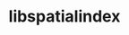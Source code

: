 ---
title: "libspatialindex"
layout: cache
categories: [package, develop]
meta: {"compilers": ["apple-clang@=16.0.0", "gcc@=13.2.0"], "num_specs": 15, "num_specs_by_stack": {"ml-darwin-aarch64-mps": 3, "ml-linux-aarch64-cpu": 5, "ml-linux-aarch64-cuda": 5, "ml-linux-x86_64-cpu": 6, "ml-linux-x86_64-cuda": 6, "root": 15}, "oss": ["sequoia", "ubuntu24.04"], "platforms": ["darwin", "linux"], "stacks": ["ml-darwin-aarch64-mps", "ml-linux-aarch64-cpu", "ml-linux-aarch64-cuda", "ml-linux-x86_64-cpu", "ml-linux-x86_64-cuda", "root"], "targets": ["aarch64", "x86_64_v3"], "versions": ["1.9.3", "2.1.0"]}
spec_details: [{"compiler": "apple-clang@=16.0.0", "hash": "46cciye46a55tnsay5yezhb4vqtm4u7k", "os": "sequoia", "platform": "darwin", "size": "-", "stacks": ["ml-darwin-aarch64-mps", "root"], "target": "aarch64", "variants": ["build_system=cmake", "build_type=Release", "generator=make", "~ipo"], "versions": ["1.9.3"]}, {"compiler": "apple-clang@=16.0.0", "hash": "cfogcnvpiqvt3ujryyeivz4xdam2v7w6", "os": "sequoia", "platform": "darwin", "size": "-", "stacks": ["ml-darwin-aarch64-mps", "root"], "target": "aarch64", "variants": ["build_system=cmake", "build_type=Release", "generator=make", "~ipo"], "versions": ["2.1.0"]}, {"compiler": "gcc@=13.2.0", "hash": "dcoa3hhxcr4wt4ettol6d2s5xpwmxur7", "os": "ubuntu24.04", "platform": "linux", "size": "-", "stacks": ["ml-linux-x86_64-cpu", "ml-linux-x86_64-cuda", "root"], "target": "x86_64_v3", "variants": ["build_system=cmake", "build_type=Release", "generator=make", "~ipo"], "versions": ["1.9.3"]}, {"compiler": "apple-clang@=16.0.0", "hash": "lbga36mg4hh7ao5s2h75sp5pj7gpzu4f", "os": "sequoia", "platform": "darwin", "size": "-", "stacks": ["ml-darwin-aarch64-mps", "root"], "target": "aarch64", "variants": ["build_system=cmake", "build_type=Release", "generator=make", "~ipo"], "versions": ["2.1.0"]}, {"compiler": "gcc@=13.2.0", "hash": "ne5zrrdvtvup3fqqwwhzzkghcoqd2abc", "os": "ubuntu24.04", "platform": "linux", "size": "-", "stacks": ["root"], "target": "aarch64", "variants": ["build_system=cmake", "build_type=Release", "generator=make", "~ipo"], "versions": ["2.1.0"]}, {"compiler": "gcc@=13.2.0", "hash": "ntyj2cmvhttjlopad6ybatg67vf2jvxi", "os": "ubuntu24.04", "platform": "linux", "size": "-", "stacks": ["ml-linux-aarch64-cpu", "ml-linux-aarch64-cuda", "root"], "target": "aarch64", "variants": ["build_system=cmake", "build_type=Release", "generator=make", "~ipo"], "versions": ["2.1.0"]}, {"compiler": "gcc@=13.2.0", "hash": "pxixc3y6fwwmqtnk55ziqcnywjwus2tg", "os": "ubuntu24.04", "platform": "linux", "size": "-", "stacks": ["ml-linux-x86_64-cpu", "ml-linux-x86_64-cuda", "root"], "target": "x86_64_v3", "variants": ["build_system=cmake", "build_type=Release", "generator=make", "~ipo"], "versions": ["2.1.0"]}, {"compiler": "gcc@=13.2.0", "hash": "qihl7ofdrif5owuxlop2bbucxisbi4yp", "os": "ubuntu24.04", "platform": "linux", "size": "-", "stacks": ["ml-linux-x86_64-cpu", "ml-linux-x86_64-cuda", "root"], "target": "x86_64_v3", "variants": ["build_system=cmake", "build_type=Release", "generator=make", "~ipo"], "versions": ["1.9.3"]}, {"compiler": "gcc@=13.2.0", "hash": "qk74ogrpxq6dpqisztvd4iqexcvpndvh", "os": "ubuntu24.04", "platform": "linux", "size": "-", "stacks": ["ml-linux-aarch64-cpu", "ml-linux-aarch64-cuda", "root"], "target": "aarch64", "variants": ["build_system=cmake", "build_type=Release", "generator=make", "~ipo"], "versions": ["1.9.3"]}, {"compiler": "gcc@=13.2.0", "hash": "rgqklpixtbapr3qugat6dwofv5bqoqaz", "os": "ubuntu24.04", "platform": "linux", "size": "-", "stacks": ["ml-linux-x86_64-cpu", "ml-linux-x86_64-cuda", "root"], "target": "x86_64_v3", "variants": ["build_system=cmake", "build_type=Release", "generator=make", "~ipo"], "versions": ["2.1.0"]}, {"compiler": "gcc@=13.2.0", "hash": "rr35unfualztoncim4o4ydgbewfkz5ih", "os": "ubuntu24.04", "platform": "linux", "size": "-", "stacks": ["ml-linux-x86_64-cpu", "ml-linux-x86_64-cuda", "root"], "target": "x86_64_v3", "variants": ["build_system=cmake", "build_type=Release", "generator=make", "~ipo"], "versions": ["2.1.0"]}, {"compiler": "gcc@=13.2.0", "hash": "u2riybapnxukwc4aivj6j5cikx7c46si", "os": "ubuntu24.04", "platform": "linux", "size": "-", "stacks": ["ml-linux-aarch64-cpu", "ml-linux-aarch64-cuda", "root"], "target": "aarch64", "variants": ["build_system=cmake", "build_type=Release", "generator=make", "~ipo"], "versions": ["2.1.0"]}, {"compiler": "gcc@=13.2.0", "hash": "wqyke625a6tezs7j25c2wrhbjbfn57u3", "os": "ubuntu24.04", "platform": "linux", "size": "-", "stacks": ["ml-linux-x86_64-cpu", "ml-linux-x86_64-cuda", "root"], "target": "x86_64_v3", "variants": ["build_system=cmake", "build_type=Release", "generator=make", "~ipo"], "versions": ["2.1.0"]}, {"compiler": "gcc@=13.2.0", "hash": "xzuw4f6w7guhfvlflfbj2jsoscnpkeao", "os": "ubuntu24.04", "platform": "linux", "size": "-", "stacks": ["ml-linux-aarch64-cpu", "ml-linux-aarch64-cuda", "root"], "target": "aarch64", "variants": ["build_system=cmake", "build_type=Release", "generator=make", "~ipo"], "versions": ["1.9.3"]}, {"compiler": "gcc@=13.2.0", "hash": "z6sq5hdkq26d7jvjzfyj6nmmjim7oehq", "os": "ubuntu24.04", "platform": "linux", "size": "-", "stacks": ["ml-linux-aarch64-cpu", "ml-linux-aarch64-cuda", "root"], "target": "aarch64", "variants": ["build_system=cmake", "build_type=Release", "generator=make", "~ipo"], "versions": ["2.1.0"]}]
---